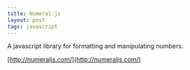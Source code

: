 ```yaml
---
title: Numeral.js
layout: post
tags: javascript
---
```


A javascript library for formatting and manipulating numbers.

[http://numeraljs.com/](http://numeraljs.com/)